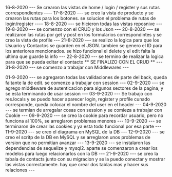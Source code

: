 16-8-2020 --- Se crearon las vistas de home / login / register y sus rutas correspondientes ----
17-8-2020 --- se creo la vista de producto y se crearon las rutas para los botones. se solucion el problema de rutas de login/register ----
18-8-2020 --- se hicieron todas las vistas reposnive ---
19-8-2020 --- se comenzo con el CRUD y los Json ---
20-8-2020 --- se realizaron las rutas por get y post en los formularios correspondintes y se creo la vista de profile ---
21-8-2020 --- se realizo la logica para que los Usuario y Contactos se guarden en el JSON. tambien se genero el ID para los anteriores mencionados. se hizo funcional el delete y el edit falta la ultima que guarde la info ---
22-8-2020 --- se termino de realizar la logica para que se pueda editar el contacto ** SE FINALIZO CON EL CRUD ** ---
31-8-2020 --- se comenzo a trabajar con Middlewares ---

01-9-2020 --- se agregaron todas las validaciones de parte del back, queda faltante la de edit. se comenzo a trabajar con session ---
02-9-2020 --- se agrego middleware de autenticacion para algunos sectores de la pagina, y se esta terminando de usar session ---
03-9-2020 --- Se trabajo con res.locals y se puedo hacer aparecer login, register y profile cunado corresponde, queda colocar el nombre del user en el header ---
04-9-2020 --- se termian de arregalar cosas con session y se comieza a trabajar con Cookie ---
09-9-2020 --- se creo la cookie para recordar usuario, pero no funciona al 100%, se arreglaron problemas menores ---
10-9-2020 --- se terminaron de crear las cookies y ya esta todo funcional por esa parte ---
11-9-2020 --- se creo el diagrama en MySQL de la DB ---
12-9-2020 --- se creo el scritp de la DB en MySQL y se arreglaron unos problemas de version que no permitian avanzar ---
13-9-2020 --- se instalaron las dependencias de sequelize y mysql2. aparte se comenzaron a crear los modelos para luego relacionarlos con la DB ---
21-9-2020 --- se creo la tabala de contacts junto con su migracion y se la puedo conectar y mostrar las vistas correctamente. hay que crear dos tablas mas  y hacer sus relaciones ---
